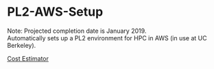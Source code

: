 # PL2-AWS-Setup

Note: Projected completion date is January 2019.  
Automatically sets up a PL2 environment for HPC in AWS (in use at UC Berkeley).  

[Cost Estimator](https://docs.google.com/document/d/1VL2TNQnx3wHRkHMnyBUlrT7jW5uFZfDGXvzLvSkOSPw/edit?usp=sharing)
